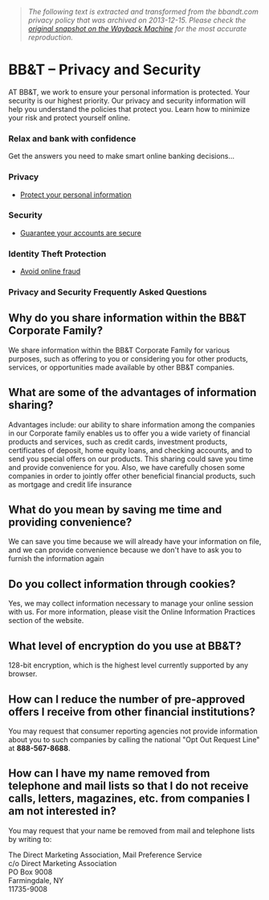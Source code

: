 > *The following text is extracted and transformed from the bbandt.com privacy policy that was archived on 2013-12-15. Please check the [original snapshot on the Wayback Machine](https://web.archive.org/web/20131215021047id_/http%3A//www.bbt.com/bbtdotcom/privacy-and-security/default.page) for the most accurate reproduction.*

# BB&T – Privacy and Security

AT BB&T, we work to ensure your personal information is protected. Your security is our highest priority. Our privacy and security information will help you understand the policies that protect you. Learn how to minimize your risk and protect yourself online.

### Relax and bank with confidence

Get the answers you need to make smart online banking decisions...

### Privacy

  * [Protect your personal information](https://web.archive.org/bbtdotcom/privacy-and-security/privacy/default.page)



### Security

  * [Guarantee your accounts are secure](https://web.archive.org/bbtdotcom/privacy-and-security/security/default.page)



### Identity Theft Protection

  * [Avoid online fraud](https://web.archive.org/bbtdotcom/privacy-and-security/security/identity-theft/default.page)



### Privacy and Security Frequently Asked Questions

## Why do you share information within the BB&T Corporate Family?

We share information within the BB&T Corporate Family for various purposes, such as offering to you or considering you for other products, services, or opportunities made available by other BB&T companies.

## What are some of the advantages of information sharing?

Advantages include: our ability to share information among the companies in our Corporate family enables us to offer you a wide variety of financial products and services, such as credit cards, investment products, certificates of deposit, home equity loans, and checking accounts, and to send you special offers on our products. This sharing could save you time and provide convenience for you. Also, we have carefully chosen some companies in order to jointly offer other beneficial financial products, such as mortgage and credit life insurance

## What do you mean by saving me time and providing convenience?

We can save you time because we will already have your information on file, and we can provide convenience because we don't have to ask you to furnish the information again

## Do you collect information through cookies?

Yes, we may collect information necessary to manage your online session with us. For more information, please visit the Online Information Practices section of the website.

## What level of encryption do you use at BB&T? 

128-bit encryption, which is the highest level currently supported by any browser.

## How can I reduce the number of pre-approved offers I receive from other financial institutions?

You may request that consumer reporting agencies not provide information about you to such companies by calling the national "Opt Out Request Line" at **888-567-8688**.

## How can I have my name removed from telephone and mail lists so that I do not receive calls, letters, magazines, etc. from companies I am not interested in?

You may request that your name be removed from mail and telephone lists by writing to:

The Direct Marketing Association, Mail Preference Service  
c/o Direct Marketing Association  
PO Box 9008  
Farmingdale, NY  
11735-9008
